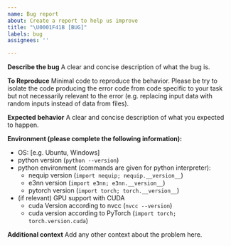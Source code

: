 ```yaml
---
name: Bug report
about: Create a report to help us improve
title: "\U0001F41B [BUG]"
labels: bug
assignees: ''

---
```


**Describe the bug**
A clear and concise description of what the bug is.

**To Reproduce**
Minimal code to reproduce the behavior. Please be try to isolate the code producing the error code from code specific to your task but not necessarily relevant to the error (e.g. replacing input data with random inputs instead of data from files). 

**Expected behavior**
A clear and concise description of what you expected to happen.

**Environment (please complete the following information):**
 - OS: [e.g. Ubuntu, Windows]
 - python version (`python --version`)
 - python environment (commands are given for python interpreter):
   - nequip version (`import nequip; nequip.__version__`)
   - e3nn version (`import e3nn; e3nn.__version__`)
   - pytorch version (`import torch; torch.__version__`)
 - (if relevant) GPU support with CUDA
   -  cuda Version according to nvcc (`nvcc --version`)
   -  cuda version according to PyTorch (`import torch; torch.version.cuda`)

**Additional context**
Add any other context about the problem here.
